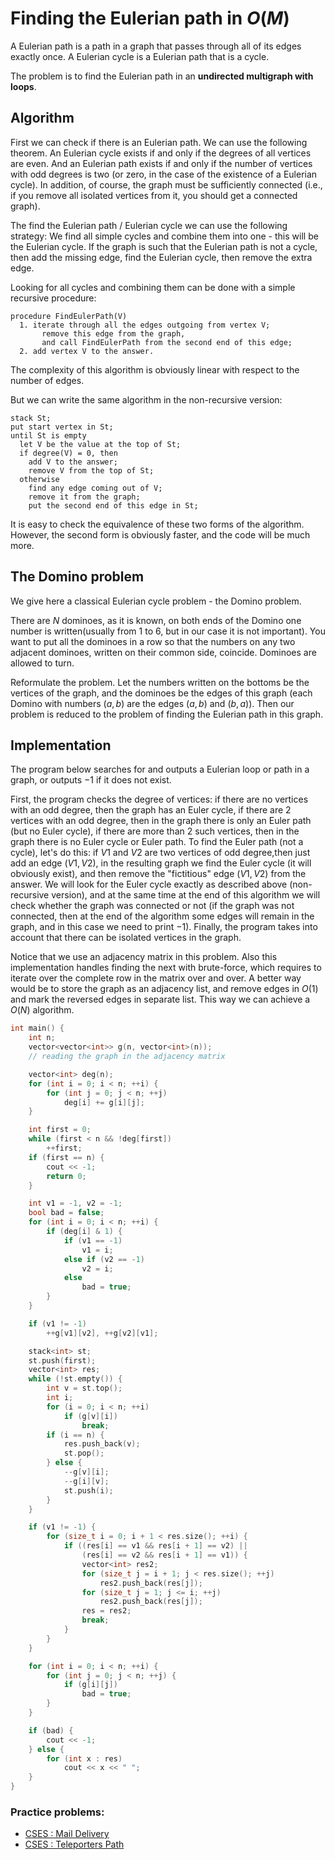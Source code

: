 <!--?title Finding the Eulerian path in O(M)     -->
# Finding the Eulerian path in $O(M)$

A Eulerian path is a path in a graph that passes through all of its edges exactly once.
A Eulerian cycle is a Eulerian path that is a cycle.

The problem is to find the Eulerian path in an **undirected multigraph with loops**.

## Algorithm

First we can check if there is an Eulerian path.
We can use the following theorem. An Eulerian cycle exists if and only if the degrees of all vertices are even.
And an Eulerian path exists if and only if the number of vertices with odd degrees is two (or zero, in the case of the existence of a Eulerian cycle).
In addition, of course, the graph must be sufficiently connected (i.e., if you remove all isolated vertices from it, you should get a connected graph).

The find the Eulerian path / Eulerian cycle we can use the following strategy:
We find all simple cycles and combine them into one - this will be the Eulerian cycle.
If the graph is such that the Eulerian path is not a cycle, then add the missing edge, find the Eulerian cycle, then remove the extra edge.

Looking for all cycles and combining them can be done with a simple recursive procedure:

```nohighlight
procedure FindEulerPath(V)
  1. iterate through all the edges outgoing from vertex V;
       remove this edge from the graph,
       and call FindEulerPath from the second end of this edge;
  2. add vertex V to the answer.
```

The complexity of this algorithm is obviously linear with respect to the number of edges.

But we can write the same algorithm in the non-recursive version:

```nohighlight
stack St;
put start vertex in St;
until St is empty
  let V be the value at the top of St;
  if degree(V) = 0, then
    add V to the answer;
    remove V from the top of St;
  otherwise
    find any edge coming out of V;
    remove it from the graph;
    put the second end of this edge in St;
```

It is easy to check the equivalence of these two forms of the algorithm. However, the second form is obviously faster, and the code will be much more.

## The Domino problem

We give here a classical Eulerian cycle problem - the Domino problem.

There are $N$ dominoes, as it is known, on both ends of the Domino one number is written(usually from 1 to 6, but in our case it is not important). You want to put all the dominoes in a row so that the numbers on any two adjacent dominoes, written on their common side, coincide. Dominoes are allowed to turn.

Reformulate the problem. Let the numbers written on the bottoms be the vertices of the graph, and the dominoes be the edges of this graph (each Domino with numbers $(a,b)$ are the edges $(a,b)$ and $(b, a)$). Then our problem is reduced to the problem of finding the Eulerian path in this graph.

## Implementation

The program below searches for and outputs a Eulerian loop or path in a graph, or outputs $-1$ if it does not exist.

First, the program checks the degree of vertices: if there are no vertices with an odd degree, then the graph has an Euler cycle, if there are $2$ vertices with an odd degree, then in the graph there is only an Euler path (but no Euler cycle), if there are more than $2$ such vertices, then in the graph there is no Euler cycle or Euler path.
To find the Euler path (not a cycle), let's do this: if $V1$ and $V2$ are two vertices of odd degree,then just add an edge $(V1, V2)$, in the resulting graph we find the Euler cycle (it will obviously exist), and then remove the "fictitious" edge $(V1, V2)$ from the answer.
We will look for the Euler cycle exactly as described above (non-recursive version), and at the same time at the end of this algorithm we will check whether the graph was connected or not (if the graph was not connected, then at the end of the algorithm some edges will remain in the graph, and in this case we need to print $-1$).
Finally, the program takes into account that there can be isolated vertices in the graph.

Notice that we use an adjacency matrix in this problem.
Also this implementation handles finding the next with brute-force, which requires to iterate over the complete row in the matrix over and over.
A better way would be to store the graph as an adjacency list, and remove edges in $O(1)$ and mark the reversed edges in separate list.
This way we can achieve a $O(N)$ algorithm.

```cpp
int main() {
    int n;
    vector<vector<int>> g(n, vector<int>(n));
    // reading the graph in the adjacency matrix

    vector<int> deg(n);
    for (int i = 0; i < n; ++i) {
        for (int j = 0; j < n; ++j)
            deg[i] += g[i][j];
    }

    int first = 0;
    while (first < n && !deg[first])
        ++first;
    if (first == n) {
        cout << -1;
        return 0;
    }

    int v1 = -1, v2 = -1;
    bool bad = false;
    for (int i = 0; i < n; ++i) {
        if (deg[i] & 1) {
            if (v1 == -1)
                v1 = i;
            else if (v2 == -1)
                v2 = i;
            else
                bad = true;
        }
    }

    if (v1 != -1)
        ++g[v1][v2], ++g[v2][v1];

    stack<int> st;
    st.push(first);
    vector<int> res;
    while (!st.empty()) {
        int v = st.top();
        int i;
        for (i = 0; i < n; ++i)
            if (g[v][i])
                break;
        if (i == n) {
            res.push_back(v);
            st.pop();
        } else {
            --g[v][i];
            --g[i][v];
            st.push(i);
        }
    }

    if (v1 != -1) {
        for (size_t i = 0; i + 1 < res.size(); ++i) {
            if ((res[i] == v1 && res[i + 1] == v2) ||
                (res[i] == v2 && res[i + 1] == v1)) {
                vector<int> res2;
                for (size_t j = i + 1; j < res.size(); ++j)
                    res2.push_back(res[j]);
                for (size_t j = 1; j <= i; ++j)
                    res2.push_back(res[j]);
                res = res2;
                break;
            }
        }
    }

    for (int i = 0; i < n; ++i) {
        for (int j = 0; j < n; ++j) {
            if (g[i][j])
                bad = true;
        }
    }

    if (bad) {
        cout << -1;
    } else {
        for (int x : res)
            cout << x << " ";
    }
}
```
### Practice problems:

- [CSES : Mail Delivery](https://cses.fi/problemset/task/1691)
- [CSES : Teleporters Path](https://cses.fi/problemset/task/1693)
